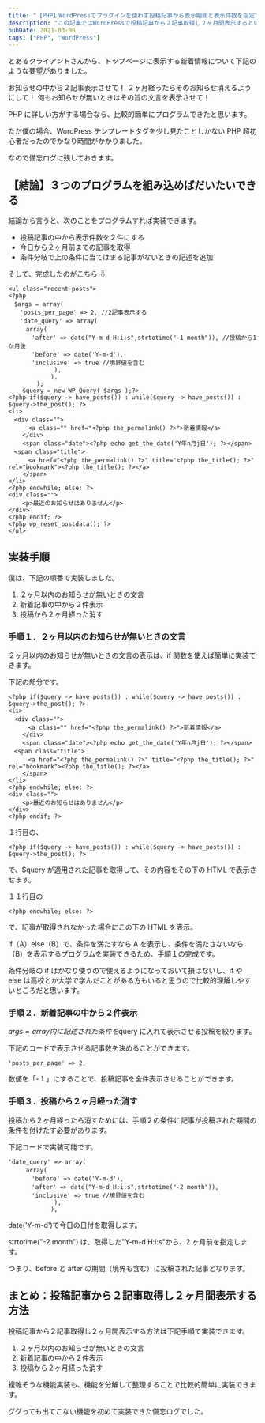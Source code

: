 ```yaml
---
title: "【PHP】WordPressでプラグインを使わず投稿記事から表示期間と表示件数を指定する方法"
description: "この記事ではWordPressで投稿記事から２記事取得し２ヶ月間表示するというような表示期間と表示件数を指定する方法を記事がないときの表記付きで解説しています。現時点でこの機能要件を満たすプラグインが無かったのでPHPを用いて作成してみました。"
pubDate: 2021-03-06
tags: ["PHP", "WordPress"]
---
```


とあるクライアントさんから、トップページに表示する新着情報について下記のような要望がありました。

お知らせの中から２記事表示させて！
２ヶ月経ったらそのお知らせ消えるようにして！
何もお知らせが無いときはその旨の文言を表示させて！

PHP に詳しい方がする場合なら、比較的簡単にプログラムできたと思います。

ただ僕の場合、WordPress テンプレートタグを少し見たことしかない PHP 超初心者だったのでかなり時間がかかりました。

なので備忘ログに残しておきます。

## 【結論】３つのプログラムを組み込めばだいたいできる

結論から言うと、次のことをプログラムすれば実装できます。

-   投稿記事の中から表示件数を２件にする
-   今日から２ヶ月前までの記事を取得
-   条件分岐で上の条件に当てはまる記事がないときの記述を追加

そして、完成したのがこちら ⇩

```
<ul class="recent-posts">
<?php
　$args = array(
　　'posts_per_page' => 2, //2記事表示する
　　'date_query' => array(
　　　array(
　　　　'after' => date("Y-m-d H:i:s",strtotime("-1 month")), //投稿から1か月後
　　　　'before' => date('Y-m-d'),
　　　　'inclusive' => true //境界値を含む
			 ),
			),
		);
	$query = new WP_Query( $args );?>
<?php if($query -> have_posts()) : while($query -> have_posts()) : $query->the_post(); ?>
<li>
　<div class="">
	　<a class="" href="<?php the_permalink() ?>">新着情報</a>
	</div>
	<span class="date"><?php echo get_the_date('Y年n月j日'); ?></span>
　<span class="title">
	　<a href="<?php the_permalink() ?>" title="<?php the_title(); ?>" rel="bookmark"><?php the_title(); ?></a>
	</span>
</li>
<?php endwhile; else: ?>
<div class="">
	<p>最近のお知らせはありません</p>
</div>
<?php endif; ?>
<?php wp_reset_postdata(); ?>
</ul>
```

## 実装手順

僕は、下記の順番で実装しました。

1. ２ヶ月以内のお知らせが無いときの文言
2. 新着記事の中から２件表示
3. 投稿から２ヶ月経った消す

### 手順１．２ヶ月以内のお知らせが無いときの文言

２ヶ月以内のお知らせが無いときの文言の表示は、if 関数を使えば簡単に実装できます。

下記の部分です。

```
<?php if($query -> have_posts()) : while($query -> have_posts()) : $query->the_post(); ?>
<li>
　<div class="">
	　<a class="" href="<?php the_permalink() ?>">新着情報</a>
	</div>
	<span class="date"><?php echo get_the_date('Y年n月j日'); ?></span>
　<span class="title">
	　<a href="<?php the_permalink() ?>" title="<?php the_title(); ?>" rel="bookmark"><?php the_title(); ?></a>
	</span>
</li>
<?php endwhile; else: ?>
<div class="">
	<p>最近のお知らせはありません</p>
</div>
<?php endif; ?>
```

１行目の、

```
<?php if($query -> have_posts()) : while($query -> have_posts()) : $query->the_post(); ?>
```

で、$query が適用された記事を取得して、その内容をその下の HTML で表示させます。

１１行目の

```
<?php endwhile; else: ?>
```

で、記事が取得されなかった場合にこの下の HTML を表示。

if（A）else（B）で、条件を満たすなら A を表示し、条件を満たさないなら（B）を表示するプログラムを実装できるため、手順１の完成です。

条件分岐の if はかなり使うので使えるようになっておいて損はないし、if や else は高校とか大学で学んだことがある方もいると思うので比較的理解しやすいところだと思います。

### 手順２．新着記事の中から２件表示

$args = array 内に記述された条件を$query に入れて表示させる投稿を絞ります。

下記のコードで表示させる記事数を決めることができます。

```
'posts_per_page' => 2,
```

数値を「-１」にすることで、投稿記事を全件表示させることができます。

### 手順３．投稿から２ヶ月経った消す

投稿から２ヶ月経ったら消すためには、手順２の条件に記事が投稿された期間の条件を付けたす必要があります。

下記コードで実装可能です。

```
'date_query' => array(
　　　array(
　　　　'before' => date('Y-m-d'),
　　　　'after' => date("Y-m-d H:i:s",strtotime("-2 month")),
　　　　'inclusive' => true //境界値を含む
			 ),
			),
```

date('Y-m-d')で今日の日付を取得します。

strtotime("-2 month") は、取得した"Y-m-d H:i:s"から、2 ヶ月前を指定します。

つまり、before と after の期間（境界も含む）に投稿された記事となります。

## まとめ：投稿記事から２記事取得し２ヶ月間表示する方法

投稿記事から２記事取得し２ヶ月間表示する方法は下記手順で実装できます。

1. ２ヶ月以内のお知らせが無いときの文言
2. 新着記事の中から２件表示
3. 投稿から２ヶ月経った消す

複雑そうな機能実装も、機能を分解して整理することで比較的簡単に実装できます。

ググっても出てこない機能を初めて実装できた備忘ログでした。
